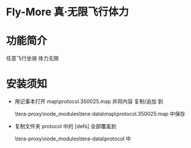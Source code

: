 Fly-More 真·无限飞行体力
======

# 功能简介

任意飞行坐骑 体力无限

# 安装须知

- 用记事本打开 map\protocol.350025.map 并将内容 复制/追加 到

    \tera-proxy\node_modules\tera-data\map\protocol.350025.map 中保存

- 复制文件夹 protocol 中的 [defs] 全部覆盖到

    \tera-proxy\node_modules\tera-data\protocol 中

